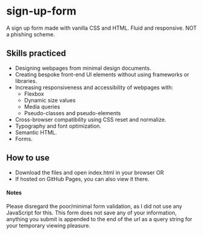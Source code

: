 # sign-up-form

A sign up form made with vanilla CSS and HTML. Fluid and responsive. NOT a phishing scheme. 

## Skills practiced

- Designing webpages from minimal design documents.
- Creating bespoke front-end UI elements without using frameworks or libraries.
- Increasing responsiveness and accessibility of webpages with:
  - Flexbox
  - Dynamic size values
  - Media queries
  - Pseudo-classes and pseudo-elements
- Cross-browser compatibility using CSS reset and normalize.
- Typography and font optimization.
- Semantic HTML.
- Forms.

## How to use

- Download the files and open index.html in your browser OR
- If hosted on GitHub Pages, you can also view it there.

#### Notes

Please disregard the poor/minimal form validation, as I did not use any JavaScript for this.
This form does not save any of your information, anything you submit is appended to the end of the url as a query string for your temporary viewing pleasure. 
